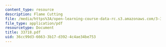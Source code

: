 ```yaml
---
content_type: resource
description: Flame Cutting
file: /media/https%3A/open-learning-course-data-rc.s3.amazonaws.com/3-37-welding-and-joining-processes-fall-2002/36cc99d366633b17d3924c4ae34be753_33718.pdf
file_type: application/pdf
resourcetype: Document
title: 33718.pdf
uid: 36cc99d3-6663-3b17-d392-4c4ae34be753
---
```

